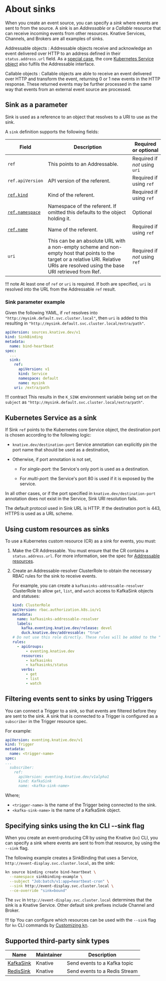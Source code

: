 # About sinks

When you create an event source, you can specify a _sink_ where events are sent to from the source. A sink is an _Addressable_ or a _Callable_ resource that can receive incoming events from other resources. Knative Services, Channels, and Brokers are all examples of sinks.

Addressable objects
:   Addressable objects receive and acknowledge an event delivered over HTTP to an address defined in their `status.address.url` field. As a [special case](#kubernetes-service-as-a-sink), the core [Kubernetes Service object](https://kubernetes.io/docs/reference/generated/kubernetes-api/v1.18/#service-v1-core) also fulfils the Addressable interface.

Callable objects
:   Callable objects are able to receive an event delivered over HTTP and transform the event, returning 0 or 1 new events in the HTTP response. These returned events may be further processed in the same way that events from an external event source are processed.

## Sink as a parameter

Sink is used as a reference to an object that resolves to a URI to use as the sink.

A `sink` definition supports the following fields:

| Field | Description | Required or optional |
|-------|-------------|----------------------|
| `ref` | This points to an Addressable. | Required if _not_ using `uri`  |
| `ref.apiVersion` | API version of the referent. | Required if using `ref` |
| [`ref.kind`][kubernetes-kinds] | Kind of the referent. | Required if using `ref` |
| [`ref.namespace`][kubernetes-namespaces] | Namespace of the referent. If omitted this defaults to the object holding it. | Optional |
| [`ref.name`][kubernetes-names] | Name of the referent. | Required if using `ref` |
| `uri` | This can be an absolute URL with a non-empty scheme and non-empty host that points to the target or a relative URI. Relative URIs are resolved using the base URI retrieved from Ref. | Required if _not_ using `ref` |

!!! note
    At least one of `ref` or `uri` is required. If both are specified, `uri` is
    resolved into the URL from the Addressable `ref` result.

### Sink parameter example

Given the following YAML, if `ref` resolves into
`"http://mysink.default.svc.cluster.local"`, then `uri` is added to this
resulting in `"http://mysink.default.svc.cluster.local/extra/path"`.

<!-- TODO we should have a page to point to describing the ref+uri destinations and the rules we use to resolve those and reuse the page. -->

```yaml
apiVersion: sources.knative.dev/v1
kind: SinkBinding
metadata:
  name: bind-heartbeat
spec:
  ...
  sink:
    ref:
      apiVersion: v1
      kind: Service
      namespace: default
      name: mysink
    uri: /extra/path
```

!!! contract
    This results in the `K_SINK` environment variable being set on the `subject`
    as `"http://mysink.default.svc.cluster.local/extra/path"`.

## Kubernetes Service as a sink

If Sink `ref` points to the Kubernetes core Service object, the destination port is chosen according to the following logic:

- `knative.dev/destination-port` Service annotation can explicitly pin the port name that should be used as a destination,
- Otherwise, if port annotation is not set,

    - For _single-port_: the Service's only port is used as a destination.

    - For _multi-port_: the Service's port 80 is used if it is exposed by the service.

In all other cases, or if the port specified in `knative.dev/destination-port` annotation does not exist in the Service, Sink URI resolution fails.

The default protocol used in Sink URL is HTTP. If the destination port is 443, HTTPS is used as a URL scheme.

## Using custom resources as sinks

To use a Kubernetes custom resource (CR) as a sink for events, you must:

1. Make the CR Addressable. You must ensure that the CR contains a `status.address.url`. For more information, see the spec for [Addressable resources](https://github.com/knative/specs/blob/main/specs/eventing/interfaces.md#addressable).

1. Create an Addressable-resolver ClusterRole to obtain the necessary RBAC rules for the sink to receive events.

    For example, you can create a `kafkasinks-addressable-resolver` ClusterRole to allow `get`, `list`, and `watch` access to KafkaSink objects and statuses:

    ```yaml
    kind: ClusterRole
    apiVersion: rbac.authorization.k8s.io/v1
    metadata:
      name: kafkasinks-addressable-resolver
      labels:
        kafka.eventing.knative.dev/release: devel
        duck.knative.dev/addressable: "true"
    # Do not use this role directly. These rules will be added to the "addressable-resolver" role.
    rules:
      - apiGroups:
          - eventing.knative.dev
        resources:
          - kafkasinks
          - kafkasinks/status
        verbs:
          - get
          - list
          - watch
    ```

## Filtering events sent to sinks by using Triggers

You can connect a Trigger to a sink, so that events are filtered before they are sent to the sink. A sink that is connected to a Trigger is configured as a `subscriber` in the Trigger resource spec.

For example:

```yaml
apiVersion: eventing.knative.dev/v1
kind: Trigger
metadata:
  name: <trigger-name>
spec:
...
  subscriber:
    ref:
      apiVersion: eventing.knative.dev/v1alpha1
      kind: KafkaSink
      name: <kafka-sink-name>
```

Where;

- `<trigger-name>` is the name of the Trigger being connected to the sink.
- `<kafka-sink-name>` is the name of a KafkaSink object.

## Specifying sinks using the kn CLI --sink flag

When you create an event-producing CR by using the Knative (`kn`) CLI, you can specify a sink where events are sent to from that resource, by using the `--sink` flag.

The following example creates a SinkBinding that uses a Service, `http://event-display.svc.cluster.local`, as the sink:

```bash
kn source binding create bind-heartbeat \
  --namespace sinkbinding-example \
  --subject "Job:batch/v1:app=heartbeat-cron" \
  --sink http://event-display.svc.cluster.local \
  --ce-override "sink=bound"
```

The `svc` in `http://event-display.svc.cluster.local` determines that the sink is a Knative Service. Other default sink prefixes include Channel and Broker.

!!! tip
    You can configure which resources can be used with the `--sink` flag for `kn` CLI commands by [Customizing kn](../../install/client/configure-kn.md#example-configuration-file).

## Supported third-party sink types

| Name | Maintainer | Description |
| -- | -- | -- |
| [KafkaSink](kafka-sink.md)  | Knative  | Send events to a Kafka topic |
| [RedisSink](https://github.com/knative-sandbox/eventing-redis/tree/main/sink)  | Knative  | Send events to a Redis Stream |


[kubernetes-kinds]:
  https://git.k8s.io/community/contributors/devel/sig-architecture/api-conventions.md#types-kinds
[kubernetes-names]:
  https://kubernetes.io/docs/concepts/overview/working-with-objects/names/#names
[kubernetes-namespaces]:
  https://kubernetes.io/docs/concepts/overview/working-with-objects/namespaces/
